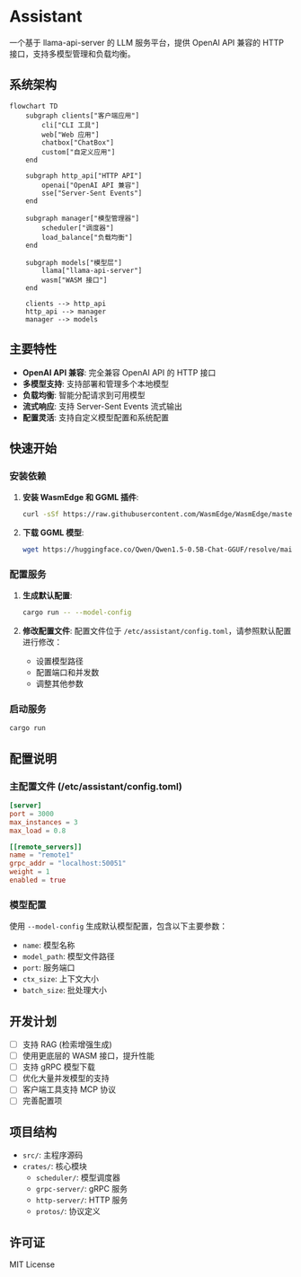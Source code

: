 # Assistant

一个基于 llama-api-server 的 LLM 服务平台，提供 OpenAI API 兼容的 HTTP 接口，支持多模型管理和负载均衡。

## 系统架构

```mermaid
flowchart TD
    subgraph clients["客户端应用"]
        cli["CLI 工具"]
        web["Web 应用"]
        chatbox["ChatBox"]
        custom["自定义应用"]
    end
    
    subgraph http_api["HTTP API"]
        openai["OpenAI API 兼容"]
        sse["Server-Sent Events"]
    end
    
    subgraph manager["模型管理器"]
        scheduler["调度器"]
        load_balance["负载均衡"]
    end
    
    subgraph models["模型层"]
        llama["llama-api-server"]
        wasm["WASM 接口"]
    end
    
    clients --> http_api
    http_api --> manager
    manager --> models
```

## 主要特性

- **OpenAI API 兼容**: 完全兼容 OpenAI API 的 HTTP 接口
- **多模型支持**: 支持部署和管理多个本地模型
- **负载均衡**: 智能分配请求到可用模型
- **流式响应**: 支持 Server-Sent Events 流式输出
- **配置灵活**: 支持自定义模型配置和系统配置

## 快速开始

### 安装依赖

1. **安装 WasmEdge 和 GGML 插件**:
   ```sh
   curl -sSf https://raw.githubusercontent.com/WasmEdge/WasmEdge/master/utils/install.sh | bash -s -- --plugins wasi_nn-ggml
   ```

2. **下载 GGML 模型**:
   ```sh
   wget https://huggingface.co/Qwen/Qwen1.5-0.5B-Chat-GGUF/resolve/main/qwen1_5-0_5b-chat-q2_k.gguf
   ```

### 配置服务

1. **生成默认配置**:
   ```sh
   cargo run -- --model-config
   ```

2. **修改配置文件**:
   配置文件位于 `/etc/assistant/config.toml`，请参照默认配置进行修改：
   - 设置模型路径
   - 配置端口和并发数
   - 调整其他参数

### 启动服务

```sh
cargo run
```

## 配置说明

### 主配置文件 (/etc/assistant/config.toml)

```toml
[server]
port = 3000
max_instances = 3
max_load = 0.8

[[remote_servers]]
name = "remote1"
grpc_addr = "localhost:50051"
weight = 1
enabled = true
```

### 模型配置

使用 `--model-config` 生成默认模型配置，包含以下主要参数：
- `name`: 模型名称
- `model_path`: 模型文件路径
- `port`: 服务端口
- `ctx_size`: 上下文大小
- `batch_size`: 批处理大小

## 开发计划

- [ ] 支持 RAG (检索增强生成)
- [ ] 使用更底层的 WASM 接口，提升性能
- [ ] 支持 gRPC 模型下载
- [ ] 优化大量并发模型的支持
- [ ] 客户端工具支持 MCP 协议
- [ ] 完善配置项

## 项目结构

- `src/`: 主程序源码
- `crates/`: 核心模块
  - `scheduler/`: 模型调度器
  - `grpc-server/`: gRPC 服务
  - `http-server/`: HTTP 服务
  - `protos/`: 协议定义

## 许可证

MIT License